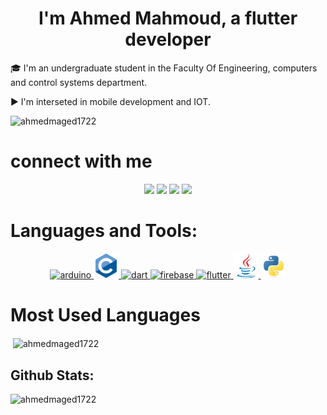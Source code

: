 <h1 align="center">I'm Ahmed Mahmoud, a flutter developer</h1>
🎓 I'm an undergraduate student in the Faculty Of Engineering, computers and control systems department.

▶️ I'm interseted in mobile development and IOT.


<p align="left"> <img src="https://komarev.com/ghpvc/?username=ahmedmaged1722&label=Profile%20views&color=0e75b6&style=flat" alt="ahmedmaged1722" /> </p>

<h1 align="left">connect with me</h1>
<p align="center">
<a href="https://www.linkedin.com/in/ahmed-maged-0805681b5"><img src="https://img.shields.io/badge/linkedin-%230177B5?style=flat&logo=linkedin&logoColor=white"/></a>
<a href="https://www.facebook.com/a7medmaged17/"><img src="https://img.shields.io/badge/facebook-%230866FF?style=flat&logo=facebook&logoColor=white"/></a>
<a href="https://t.me/A7medMaged"><img src="https://img.shields.io/badge/telegram-2CA5E0?style=flat&logo=telegram&logoColor=white"/></a>
<a href="https://twitter.com/AhmeddMaged"><img src="https://img.shields.io/badge/twitter-%231FA1F1?style=flat&logo=X&logoColor=white"/></a>
</p>


<h1 align="left">Languages and Tools:</h1>
<p align="center">
<a href="https://www.arduino.cc/" target="_blank" rel="noreferrer"> <img src="https://cdn.worldvectorlogo.com/logos/arduino-1.svg" alt="arduino" width="40" height="40"/> </a>
<a href="https://www.cprogramming.com/" target="_blank" rel="noreferrer"> <img src="https://raw.githubusercontent.com/devicons/devicon/master/icons/c/c-original.svg" alt="c" width="40" height="40"/> </a>
<a href="https://dart.dev" target="_blank" rel="noreferrer"> <img src="https://www.vectorlogo.zone/logos/dartlang/dartlang-icon.svg" alt="dart" width="40" height="40"/> </a>
<a href="https://firebase.google.com/" target="_blank" rel="noreferrer"> <img src="https://www.vectorlogo.zone/logos/firebase/firebase-icon.svg" alt="firebase" width="40" height="40"/> </a>
<a href="https://flutter.dev" target="_blank" rel="noreferrer"> <img src="https://www.vectorlogo.zone/logos/flutterio/flutterio-icon.svg" alt="flutter" width="40" height="40"/> </a>
<a href="https://www.java.com" target="_blank" rel="noreferrer"> <img src="https://raw.githubusercontent.com/devicons/devicon/master/icons/java/java-original.svg" alt="java" width="40" height="40"/> </a>
<a href="https://www.python.org" target="_blank" rel="noreferrer"> <img src="https://raw.githubusercontent.com/devicons/devicon/master/icons/python/python-original.svg" alt="python" width="40" height="40"/> </a> </p>



<h1 align="left">Most Used Languages</h1>
<p>&nbsp;<img align="center" src="https://github-readme-stats.vercel.app/api?username=ahmedmaged1722&show_icons=true&locale=en" alt="ahmedmaged1722" /></p>


<h2 align="left">Github Stats:</h2>
<p><img align="left" src="https://github-readme-stats.vercel.app/api/top-langs?username=ahmedmaged1722&show_icons=true&locale=en&layout=compact" alt="ahmedmaged1722" /></p>
